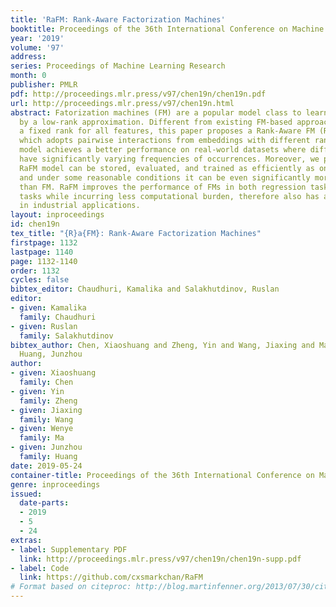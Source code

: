 ```yaml
---
title: 'RaFM: Rank-Aware Factorization Machines'
booktitle: Proceedings of the 36th International Conference on Machine Learning
year: '2019'
volume: '97'
address: 
series: Proceedings of Machine Learning Research
month: 0
publisher: PMLR
pdf: http://proceedings.mlr.press/v97/chen19n/chen19n.pdf
url: http://proceedings.mlr.press/v97/chen19n.html
abstract: Fatorization machines (FM) are a popular model class to learn pairwise interactions
  by a low-rank approximation. Different from existing FM-based approaches which use
  a fixed rank for all features, this paper proposes a Rank-Aware FM (RaFM) model
  which adopts pairwise interactions from embeddings with different ranks. The proposed
  model achieves a better performance on real-world datasets where different features
  have significantly varying frequencies of occurrences. Moreover, we prove that the
  RaFM model can be stored, evaluated, and trained as efficiently as one single FM,
  and under some reasonable conditions it can be even significantly more efficient
  than FM. RaFM improves the performance of FMs in both regression tasks and classification
  tasks while incurring less computational burden, therefore also has attractive potential
  in industrial applications.
layout: inproceedings
id: chen19n
tex_title: "{R}a{FM}: Rank-Aware Factorization Machines"
firstpage: 1132
lastpage: 1140
page: 1132-1140
order: 1132
cycles: false
bibtex_editor: Chaudhuri, Kamalika and Salakhutdinov, Ruslan
editor:
- given: Kamalika
  family: Chaudhuri
- given: Ruslan
  family: Salakhutdinov
bibtex_author: Chen, Xiaoshuang and Zheng, Yin and Wang, Jiaxing and Ma, Wenye and
  Huang, Junzhou
author:
- given: Xiaoshuang
  family: Chen
- given: Yin
  family: Zheng
- given: Jiaxing
  family: Wang
- given: Wenye
  family: Ma
- given: Junzhou
  family: Huang
date: 2019-05-24
container-title: Proceedings of the 36th International Conference on Machine Learning
genre: inproceedings
issued:
  date-parts:
  - 2019
  - 5
  - 24
extras:
- label: Supplementary PDF
  link: http://proceedings.mlr.press/v97/chen19n/chen19n-supp.pdf
- label: Code
  link: https://github.com/cxsmarkchan/RaFM
# Format based on citeproc: http://blog.martinfenner.org/2013/07/30/citeproc-yaml-for-bibliographies/
---
```

